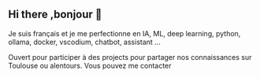 ## Hi there ,bonjour 👋
Je suis français et je me perfectionne en IA, ML, deep learning, python, ollama, docker, vscodium, chatbot, assistant ...

Ouvert pour participer à des projects pour partager nos connaissances sur Toulouse ou alentours.
Vous pouvez me contacter

<!--
**Aivisiodot/Aivisiodot** is a ✨ _special_ ✨ repository because its `README.md` (this file) appears on your GitHub profile.

Here are some ideas to get you started:

- 🔭 I’m currently working on ...
- 🌱 I’m currently learning ...
- 👯 I’m looking to collaborate on ...
- 🤔 I’m looking for help with ...
- 💬 Ask me about ...
- 📫 How to reach me: ...
- 😄 Pronouns: ...
- ⚡ Fun fact: ...
-->
